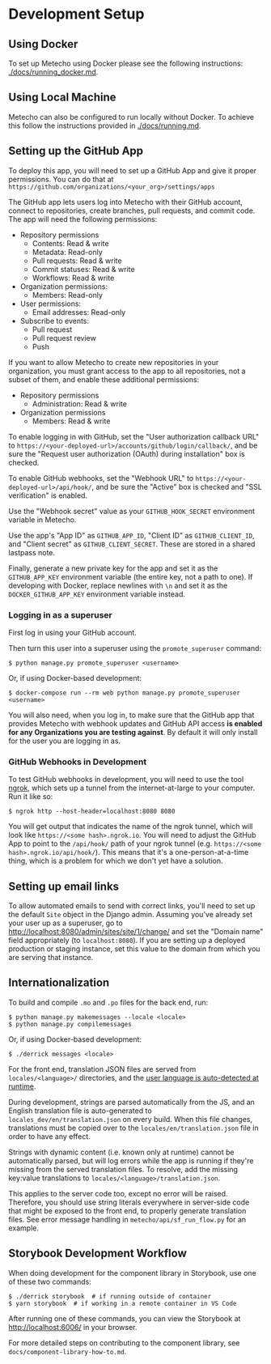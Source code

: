 # Development Setup

## Using Docker

To set up Metecho using Docker please see the following instructions:
[./docs/running_docker.md](./docs/running_docker.md).

## Using Local Machine

Metecho can also be configured to run locally without Docker. To achieve this
follow the instructions provided in [./docs/running.md](./docs/running.md).

## Setting up the GitHub App

To deploy this app, you will need to set up a GitHub App and give it proper
permissions. You can do that at
`https://github.com/organizations/<your_org>/settings/apps`

The GitHub app lets users log into Metecho with their GitHub account, connect to
repositories, create branches, pull requests, and commit code. The app will need
the following permissions:

- Repository permissions
  - Contents: Read & write
  - Metadata: Read-only
  - Pull requests: Read & write
  - Commit statuses: Read & write
  - Workflows: Read & write
- Organization permissions:
  - Members: Read-only
- User permissions:
  - Email addresses: Read-only
- Subscribe to events:
  - Pull request
  - Pull request review
  - Push

If you want to allow Metecho to create new repositories in your organization,
you must grant access to the app to all repositories, not a subset of them, and
enable these additional permissions:

- Repository permissions
  - Administration: Read & write
- Organization permissions
  - Members: Read & write

To enable logging in with GitHub, set the "User authorization callback URL" to
`https://<your-deployed-url>/accounts/github/login/callback/`, and be sure the
"Request user authorization (OAuth) during installation" box is checked.

To enable GitHub webhooks, set the "Webhook URL" to
`https://<your-deployed-url>/api/hook/`, and be sure the "Active" box is checked
and "SSL verification" is enabled.

Use the "Webhook secret" value as your `GITHUB_HOOK_SECRET` environment variable
in Metecho.

Use the app's "App ID" as `GITHUB_APP_ID`, "Client ID" as `GITHUB_CLIENT_ID`,
and "Client secret" as `GITHUB_CLIENT_SECRET`. These are stored in a shared lastpass note.

Finally, generate a new private key for the app and set it as the
`GITHUB_APP_KEY` environment variable (the entire key, not a path to one). If
developing with Docker, replace newlines with `\n` and set it as the
`DOCKER_GITHUB_APP_KEY` environment variable instead.

### Logging in as a superuser

First log in using your GitHub account.

Then turn this user into a superuser using the `promote_superuser` command:

    $ python manage.py promote_superuser <username>

Or, if using Docker-based development:

    $ docker-compose run --rm web python manage.py promote_superuser <username>

You will also need, when you log in, to make sure that the GitHub app that
provides Metecho with webhook updates and GitHub API access **is enabled for any
Organizations you are testing against**. By default it will only install for the
user you are logging in as.

### GitHub Webhooks in Development

To test GitHub webhooks in development, you will need to use the tool
[ngrok](https://ngrok.com/), which sets up a tunnel from the internet-at-large
to your computer. Run it like so:

    $ ngrok http --host-header=localhost:8080 8080

You will get output that indicates the name of the ngrok tunnel, which will look
like `https://<some hash>.ngrok.io`. You will need to adjust the GitHub App to
point to the `/api/hook/` path of your ngrok tunnel (e.g.
`https://<some hash>.ngrok.io/api/hook/`). This means that it's a
one-person-at-a-time thing, which is a problem for which we don't yet have a
solution.

## Setting up email links

To allow automated emails to send with correct links, you'll need to set up the
default `Site` object in the Django admin. Assuming you've already set your user
up as a superuser, go to <http://localhost:8080/admin/sites/site/1/change/> and
set the "Domain name" field appropriately (to `localhost:8080`). If you are
setting up a deployed production or staging instance, set this value to the
domain from which you are serving that instance.

## Internationalization

To build and compile `.mo` and `.po` files for the back end, run:

    $ python manage.py makemessages --locale <locale>
    $ python manage.py compilemessages

Or, if using Docker-based development:

    $ ./derrick messages <locale>

For the front end, translation JSON files are served from `locales/<language>/`
directories, and the
[user language is auto-detected at runtime](https://github.com/i18next/i18next-browser-languageDetector).

During development, strings are parsed automatically from the JS, and an English
translation file is auto-generated to `locales_dev/en/translation.json` on every
build. When this file changes, translations must be copied over to the
`locales/en/translation.json` file in order to have any effect.

Strings with dynamic content (i.e. known only at runtime) cannot be
automatically parsed, but will log errors while the app is running if they're
missing from the served translation files. To resolve, add the missing key:value
translations to `locales/<language>/translation.json`.

This applies to the server code too, except no error will be raised. Therefore,
you should use string literals everywhere in server-side code that might be
exposed to the front end, to properly generate translation files. See error
message handling in `metecho/api/sf_run_flow.py` for an example.

## Storybook Development Workflow

When doing development for the component library in Storybook, use one of these
two commands:

    $ ./derrick storybook  # if running outside of container
    $ yarn storybook  # if working in a remote container in VS Code

After running one of these commands, you can view the Storybook at
<http://localhost:6006/> in your browser.

For more detailed steps on contributing to the component library, see
`docs/component-library-how-to.md`.
